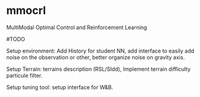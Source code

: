 # mmocrl
MultiModal Optimal Control and Reinforcement Learning

#TODO

Setup environment: Add History for student NN, add interface to easily add noise on the observation or other, better organize noise on gravity axis.

Setup Terrain: terrains description (RSL/SIdd), Implement terrain difficulty particule filter.

Setup tuning tool: setup interface for W&B.
